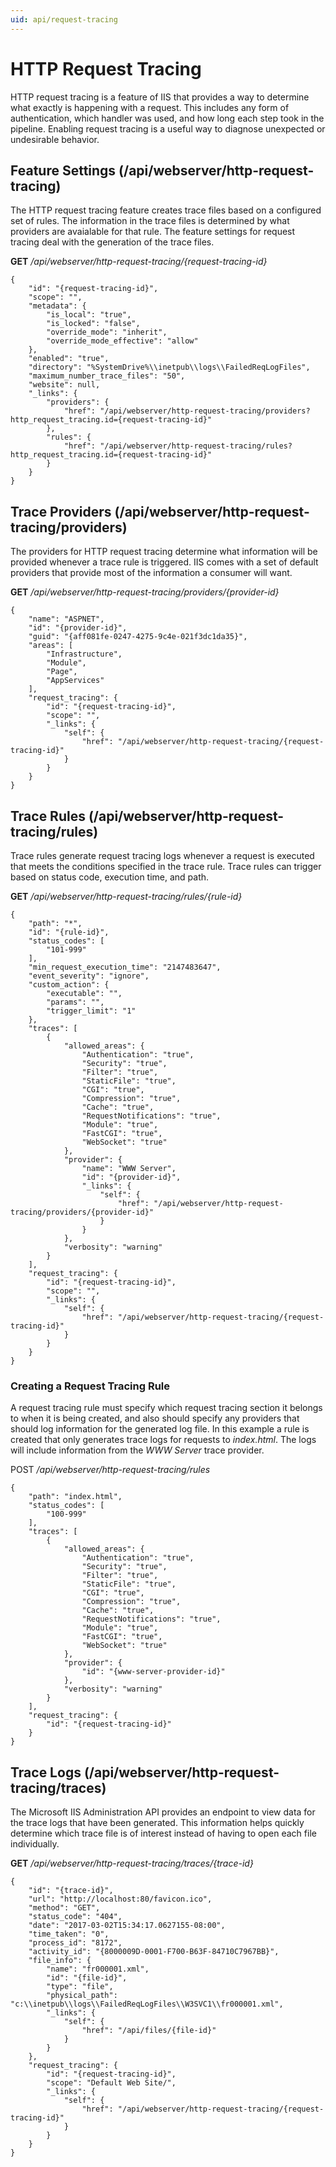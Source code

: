 ```yaml
---
uid: api/request-tracing
---
```


# HTTP Request Tracing

HTTP request tracing is a feature of IIS that provides a way to determine what exactly is happening with a request. This includes any form of authentication, which handler was used, and how long each step took in the pipeline. Enabling request tracing is a useful way to diagnose unexpected or undesirable behavior.

## Feature Settings (/api/webserver/http-request-tracing)

The HTTP request tracing feature creates trace files based on a configured set of rules. The information in the trace files is determined by what providers are avaialable for that rule. The feature settings for request tracing deal with the generation of the trace files.

**GET** _/api/webserver/http-request-tracing/{request-tracing-id}_
```
{
    "id": "{request-tracing-id}",
    "scope": "",
    "metadata": {
        "is_local": "true",
        "is_locked": "false",
        "override_mode": "inherit",
        "override_mode_effective": "allow"
    },
    "enabled": "true",
    "directory": "%SystemDrive%\\inetpub\\logs\\FailedReqLogFiles",
    "maximum_number_trace_files": "50",
    "website": null,
    "_links": {
        "providers": {
            "href": "/api/webserver/http-request-tracing/providers?http_request_tracing.id={request-tracing-id}"
        },
        "rules": {
            "href": "/api/webserver/http-request-tracing/rules?http_request_tracing.id={request-tracing-id}"
        }
    }
}
```

## Trace Providers (/api/webserver/http-request-tracing/providers)

The providers for HTTP request tracing determine what information will be provided whenever a trace rule is triggered. IIS comes with a set of default providers that provide most of the information a consumer will want.

**GET** _/api/webserver/http-request-tracing/providers/{provider-id}_
```
{
    "name": "ASPNET",
    "id": "{provider-id}",
    "guid": "{aff081fe-0247-4275-9c4e-021f3dc1da35}",
    "areas": [
        "Infrastructure",
        "Module",
        "Page",
        "AppServices"
    ],
    "request_tracing": {
        "id": "{request-tracing-id}",
        "scope": "",
        "_links": {
            "self": {
                "href": "/api/webserver/http-request-tracing/{request-tracing-id}"
            }
        }
    }
}
```

## Trace Rules (/api/webserver/http-request-tracing/rules)

Trace rules generate request tracing logs whenever a request is executed that meets the conditions specified in the trace rule. Trace rules can trigger based on status code, execution time, and path.

**GET** _/api/webserver/http-request-tracing/rules/{rule-id}_
```
{
    "path": "*",
    "id": "{rule-id}",
    "status_codes": [
        "101-999"
    ],
    "min_request_execution_time": "2147483647",
    "event_severity": "ignore",
    "custom_action": {
        "executable": "",
        "params": "",
        "trigger_limit": "1"
    },
    "traces": [
        {
            "allowed_areas": {
                "Authentication": "true",
                "Security": "true",
                "Filter": "true",
                "StaticFile": "true",
                "CGI": "true",
                "Compression": "true",
                "Cache": "true",
                "RequestNotifications": "true",
                "Module": "true",
                "FastCGI": "true",
                "WebSocket": "true"
            },
            "provider": {
                "name": "WWW Server",
                "id": "{provider-id}",
                "_links": {
                    "self": {
                        "href": "/api/webserver/http-request-tracing/providers/{provider-id}"
                    }
                }
            },
            "verbosity": "warning"
        }
    ],
    "request_tracing": {
        "id": "{request-tracing-id}",
        "scope": "",
        "_links": {
            "self": {
                "href": "/api/webserver/http-request-tracing/{request-tracing-id}"
            }
        }
    }
}
```

### Creating a Request Tracing Rule

A request tracing rule must specify which request tracing section it belongs to when it is being created, and also should specify any providers that should log information for the generated log file. In this example a rule is created that only generates trace logs for requests to _index.html_. The logs will include information from the _WWW Server_ trace provider.

POST _/api/webserver/http-request-tracing/rules_
```
{
    "path": "index.html",
    "status_codes": [
        "100-999"
    ],
    "traces": [
        {
            "allowed_areas": {
                "Authentication": "true",
                "Security": "true",
                "Filter": "true",
                "StaticFile": "true",
                "CGI": "true",
                "Compression": "true",
                "Cache": "true",
                "RequestNotifications": "true",
                "Module": "true",
                "FastCGI": "true",
                "WebSocket": "true"
            },
            "provider": {
                "id": "{www-server-provider-id}"
            },
            "verbosity": "warning"
        }
    ],
    "request_tracing": {
        "id": "{request-tracing-id}"
    }
}
```

## Trace Logs (/api/webserver/http-request-tracing/traces)

The Microsoft IIS Administration API provides an endpoint to view data for the trace logs that have been generated. This information helps quickly determine which trace file is of interest instead of having to open each file individually.

**GET** _/api/webserver/http-request-tracing/traces/{trace-id}_
```
{
    "id": "{trace-id}",
    "url": "http://localhost:80/favicon.ico",
    "method": "GET",
    "status_code": "404",
    "date": "2017-03-02T15:34:17.0627155-08:00",
    "time_taken": "0",
    "process_id": "8172",
    "activity_id": "{8000009D-0001-F700-B63F-84710C7967BB}",
    "file_info": {
        "name": "fr000001.xml",
        "id": "{file-id}",
        "type": "file",
        "physical_path": "c:\\inetpub\\logs\\FailedReqLogFiles\\W3SVC1\\fr000001.xml",
        "_links": {
            "self": {
                "href": "/api/files/{file-id}"
            }
        }
    },
    "request_tracing": {
        "id": "{request-tracing-id}",
        "scope": "Default Web Site/",
        "_links": {
            "self": {
                "href": "/api/webserver/http-request-tracing/{request-tracing-id}"
            }
        }
    }
}
```